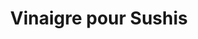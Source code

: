 ---
layout: recette
categories: [recettes]
hidden: true
lang: fr
sitemap: false
title: Vinaigre pour Sushis
type: condiment
recettes:
  Classique:
    ingredients: 
      - nom: vinaigre de riz
        qte: 200
        unite: gr
        variable: true
      - nom: sucre brun
        qte: 75
        unite: gr
      - nom: sel
        qte: 20
        unite: gr
    etapes:
      - label: Préparation
        details: 
          - Tout mettre dans une casserole
          - Cuire à feu doux juste le temps de dissoudre tout le sucre
          - Embouteiller
---